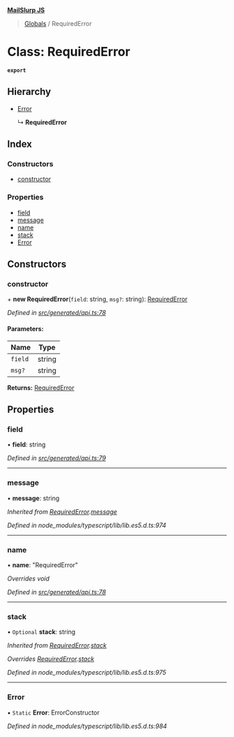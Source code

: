 **[MailSlurp JS](../README.md)**

> [Globals](../README.md) / RequiredError

# Class: RequiredError

**`export`** 

## Hierarchy

* [Error](requirederror.md#error)

  ↳ **RequiredError**

## Index

### Constructors

* [constructor](requirederror.md#constructor)

### Properties

* [field](requirederror.md#field)
* [message](requirederror.md#message)
* [name](requirederror.md#name)
* [stack](requirederror.md#stack)
* [Error](requirederror.md#error)

## Constructors

### constructor

\+ **new RequiredError**(`field`: string, `msg?`: string): [RequiredError](requirederror.md)

*Defined in [src/generated/api.ts:78](https://github.com/mailslurp/mailslurp-client/blob/37bf78e/src/generated/api.ts#L78)*

#### Parameters:

Name | Type |
------ | ------ |
`field` | string |
`msg?` | string |

**Returns:** [RequiredError](requirederror.md)

## Properties

### field

•  **field**: string

*Defined in [src/generated/api.ts:79](https://github.com/mailslurp/mailslurp-client/blob/37bf78e/src/generated/api.ts#L79)*

___

### message

•  **message**: string

*Inherited from [RequiredError](requirederror.md).[message](requirederror.md#message)*

*Defined in node_modules/typescript/lib/lib.es5.d.ts:974*

___

### name

•  **name**: \"RequiredError\"

*Overrides void*

*Defined in [src/generated/api.ts:78](https://github.com/mailslurp/mailslurp-client/blob/37bf78e/src/generated/api.ts#L78)*

___

### stack

• `Optional` **stack**: string

*Inherited from [RequiredError](requirederror.md).[stack](requirederror.md#stack)*

*Overrides [RequiredError](requirederror.md).[stack](requirederror.md#stack)*

*Defined in node_modules/typescript/lib/lib.es5.d.ts:975*

___

### Error

▪ `Static` **Error**: ErrorConstructor

*Defined in node_modules/typescript/lib/lib.es5.d.ts:984*
